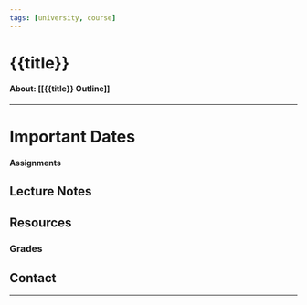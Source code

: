 ```yaml
---
tags: [university, course]
---
```

# {{title}}
#### About: [[{{title}} Outline]]
---
# Important Dates

#### Assignments

## Lecture Notes

## Resources

### Grades

## Contact

---